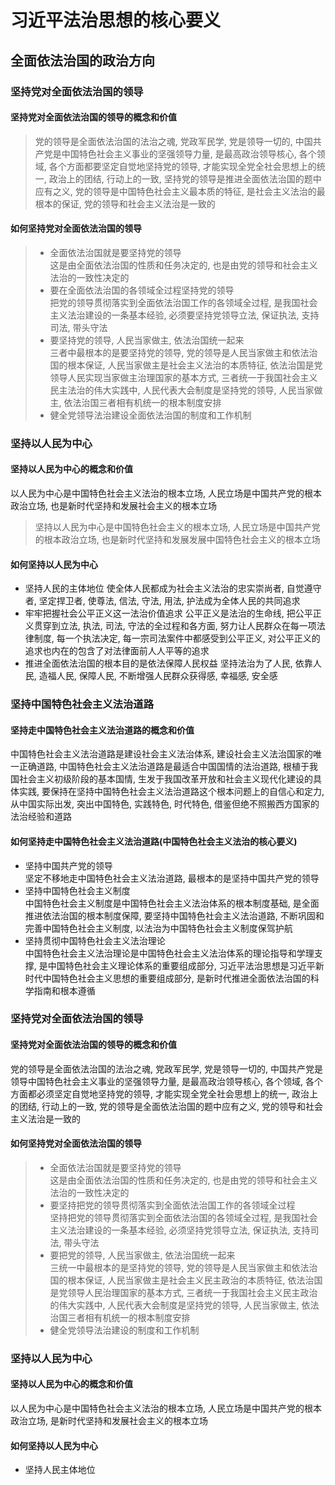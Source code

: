# 习近平法治思想的核心要义
## 全面依法治国的政治方向
### 坚持党对全面依法治国的领导
#### 坚持党对全面依法治国的领导的概念和价值
> 党的领导是全面依法治国的法治之魂, 党政军民学, 党是领导一切的, 中国共产党是中国特色社会主义事业的坚强领导力量, 是最高政治领导核心, 各个领域, 各个方面都要坚定自觉地坚持党的领导, 才能实现全党全社会思想上的统一, 政治上的团结, 行动上的一致, 坚持党的领导是推进全面依法治国的题中应有之义, 党的领导是中国特色社会主义最本质的特征, 是社会主义法治的最根本的保证, 党的领导和社会主义法治是一致的
#### 如何坚持党对全面依法治国的领导
> - 全面依法治国就是要坚持党的领导   
这是由全面依法治国的性质和任务决定的, 也是由党的领导和社会主义法治的一致性决定的
> - 要在全面依法治国的各领域全过程坚持党的领导   
把党的领导贯彻落实到全面依法治国工作的各领域全过程, 是我国社会主义法治建设的一条基本经验, 必须要坚持党领导立法, 保证执法, 支持司法, 带头守法
> - 要坚持党的领导, 人民当家做主, 依法治国统一起来   
三者中最根本的是要坚持党的领导, 党的领导是人民当家做主和依法治国的根本保证, 人民当家做主是社会主义法治的本质特征, 依法治国是党领导人民实现当家做主治理国家的基本方式, 三者统一于我国社会主义民主法治的伟大实践中, 人民代表大会制度是坚持党的领导, 人民当家做主, 依法治国三者相有机统一的根本制度安排
> - 健全党领导法治建设全面依法治国的制度和工作机制

### 坚持以人民为中心
#### 坚持以人民为中心的概念和价值
以人民为中心是中国特色社会主义法治的根本立场, 人民立场是中国共产党的根本政治立场, 也是新时代坚持和发展社会主义的根本立场
> 坚持以人民为中心是中国特色社会主义的根本立场, 人民立场是中国共产党的根本政治立场, 也是新时代坚持和发展发展中国特色社会主义的根本立场
#### 如何坚持以人民为中心
- 坚持人民的主体地位
使全体人民都成为社会主义法治的忠实崇尚者, 自觉遵守者, 坚定捍卫者, 使尊法, 信法, 守法, 用法, 护法成为全体人民的共同追求
- 牢牢把握社会公平正义这一法治价值追求
公平正义是法治的生命线, 把公平正义贯穿到立法, 执法, 司法, 守法的全过程和各方面, 努力让人民群众在每一项法律制度, 每一个执法决定, 每一宗司法案件中都感受到公平正义, 对公平正义的追求也内在的包含了对法律面前人人平等的追求
- 推进全面依法治国的根本目的是依法保障人民权益
坚持法治为了人民, 依靠人民, 造福人民, 保障人民, 不断增强人民群众获得感, 幸福感, 安全感

### 坚持中国特色社会主义法治道路
#### 坚持走中国特色社会主义法治道路的概念和价值
中国特色社会主义法治道路是建设社会主义法治体系, 建设社会主义法治国家的唯一正确道路, 中国特色社会主义法治道路是最适合中国国情的法治道路, 根植于我国社会主义初级阶段的基本国情, 生发于我国改革开放和社会主义现代化建设的具体实践, 要保持在坚持中国特色社会主义法治道路这个根本问题上的自信心和定力, 从中国实际出发, 突出中国特色, 实践特色, 时代特色, 借鉴但绝不照搬西方国家的法治经验和道路

#### 如何坚持走中国特色社会主义法治道路(中国特色社会主义法治的核心要义)
- 坚持中国共产党的领导   
坚定不移地走中国特色社会主义法治道路, 最根本的是坚持中国共产党的领导
- 坚持中国特色社会主义制度   
中国特色社会主义制度是中国特色社会主义法治体系的根本制度基础, 是全面推进依法治国的根本制度保障, 要坚持中国特色社会主义法治道路, 不断巩固和完善中国特色社会主义制度, 以法治为中国特色社会主义制度保驾护航
- 坚持贯彻中国特色社会主义法治理论  
中国特色社会主义法治理论是中国特色社会主义法治体系的理论指导和学理支撑, 是中国特色社会主义理论体系的重要组成部分, 习近平法治思想是习近平新时代中国特色社会主义思想的重要组成部分, 是新时代推进全面依法治国的科学指南和根本遵循

### 坚持党对全面依法治国的领导
#### 坚持党对全面依法治国的领导的概念和价值
党的领导是全面依法治国的法治之魂, 党政军民学, 党是领导一切的, 中国共产党是领导中国特色社会主义事业的坚强领导力量, 是最高政治领导核心, 各个领域, 各个方面都必须坚定自觉地坚持党的领导, 才能实现全党全社会思想上的统一, 政治上的团结, 行动上的一致, 党的领导是全面依法治国的题中应有之义, 党的领导和社会主义法治是一致的
#### 如何坚持党对全面依法治国的领导
> - 全面依法治国就是要坚持党的领导    
这是由全面依法治国的性质和任务决定的, 也是由党的领导和社会主义法治的一致性决定的
> - 要坚持把党的领导贯彻落实到全面依法治国工作的各领域全过程     
坚持把党的领导贯彻落实到全面依法治国的各领域全过程, 是我国社会主义法治建设的一条基本经验, 必须坚持党领导立法, 保证执法, 支持司法, 带头守法
> - 要把党的领导, 人民当家做主, 依法治国统一起来    
三统一中最根本的是坚持党的领导, 党的领导是人民当家做主和依法治国的根本保证, 人民当家做主是社会主义民主政治的本质特征, 依法治国是党领导人民治理国家的基本方式, 三者统一于我国社会主义民主政治的伟大实践中, 人民代表大会制度是坚持党的领导, 人民当家做主, 依法治国三者相有机统一的根本制度安排
> - 健全党领导法治建设的制度和工作机制    

### 坚持以人民为中心
#### 坚持以人民为中心的概念和价值
以人民为中心是中国特色社会主义法治的根本立场, 人民立场是中国共产党的根本政治立场, 是新时代坚持和发展社会主义的根本立场
#### 如何坚持以人民为中心
- 坚持人民主体地位   
